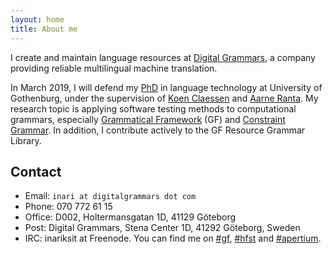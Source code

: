 ```yaml
---
layout: home
title: About me
---
```


I create and maintain language resources at [Digital Grammars](https://www.digitalgrammars.com/), a company providing reliable multilingual machine translation.

In March 2019, I will defend my [PhD](https://gupea.ub.gu.se/handle/2077/59037) in language technology at University of Gothenburg, under the supervision of [Koen Claessen](http://www.cse.chalmers.se/~koen/) and [Aarne Ranta](http://www.cse.chalmers.se/~aarne/). My research topic is applying software testing methods to computational grammars, especially [Grammatical Framework](http://www.grammaticalframework.org/) (GF) and [Constraint Grammar](http://visl.sdu.dk/constraint_grammar.html). In addition, I contribute actively to the GF Resource Grammar Library.

## Contact

* Email: `inari at digitalgrammars dot com`
* Phone: 070 772 61 15
* Office: D002, Holtermansgatan 1D, 41129 Göteborg
* Post: Digital Grammars, Stena Center 1D, 41292 Göteborg, Sweden
* IRC: inariksit at Freenode. You can find me on [#gf](https://webchat.freenode.net/?channels=gf), [#hfst](https://webchat.freenode.net/?channels=hfst) and [#apertium](https://webchat.freenode.net/?channels=apertium).
